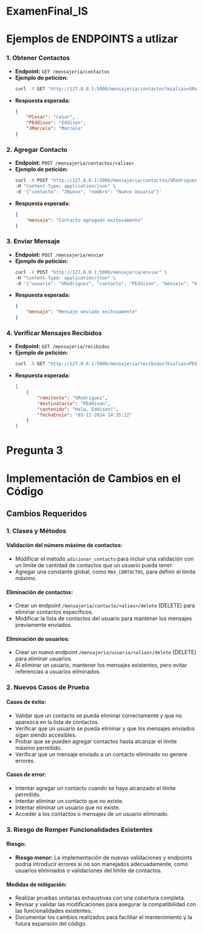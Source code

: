 # ExamenFinal_IS
# Ejemplos de ENDPOINTS a utlizar 
### 1. Obtener Contactos
- **Endpoint:** `GET /mensajeria/contactos`
- **Ejemplo de petición:**
  ```bash
  curl -X GET "http://127.0.0.1:5000/mensajeria/contactos?mialias=GRodriguez"
  ```
- **Respuesta esperada:**
  ```json
  {
      "PCesar": "Cesar",
      "PEddison": "Eddison",
      "JMarcelo": "Marcelo"
  }
  ```

### 2. Agregar Contacto
- **Endpoint:** `POST /mensajeria/contactos/<alias>`
- **Ejemplo de petición:**
  ```bash
  curl -X POST "http://127.0.0.1:5000/mensajeria/contactos/GRodriguez" \
  -H "Content-Type: application/json" \
  -d '{"contacto": "JNuevo", "nombre": "Nuevo Usuario"}'
  ```
- **Respuesta esperada:**
  ```json
  {
      "mensaje": "Contacto agregado exitosamente"
  }
  ```

### 3. Enviar Mensaje
- **Endpoint:** `POST /mensajeria/enviar`
- **Ejemplo de petición:**
  ```bash
  curl -X POST "http://127.0.0.1:5000/mensajeria/enviar" \
  -H "Content-Type: application/json" \
  -d '{"usuario": "GRodriguez", "contacto": "PEddison", "mensaje": "Hola, Eddison!"}'
  ```
- **Respuesta esperada:**
  ```json
  {
      "mensaje": "Mensaje enviado exitosamente"
  }
  ```

### 4. Verificar Mensajes Recibidos
- **Endpoint:** `GET /mensajeria/recibidos`
- **Ejemplo de petición:**
  ```bash
  curl -X GET "http://127.0.0.1:5000/mensajeria/recibidos?mialias=PEddison"
  ```
- **Respuesta esperada:**
  ```json
  [
      {
          "remitente": "GRodriguez",
          "destinatario": "PEddison",
          "contenido": "Hola, Eddison!",
          "fechaEnvio": "03-12-2024 14:35:22"
      }
  ]
  ```





# Pregunta 3 
# Implementación de Cambios en el Código

## Cambios Requeridos

### 1. Clases y Métodos

#### Validación del número máximo de contactos:
- Modificar el método `adicionar_contacto` para incluir una validación con un límite de cantidad de contactos que un usuario pueda tener.
- Agregar una constante global, como `MAX_CONTACTOS`, para definir el límite máximo.

#### Eliminación de contactos:
- Crear un endpoint `/mensajeria/contacto/<alias>/delete` (DELETE) para eliminar contactos específicos.
- Modificar la lista de contactos del usuario para mantener los mensajes previamente enviados.

#### Eliminación de usuarios:
- Crear un nuevo endpoint `/mensajeria/usuario/<alias>/delete` (DELETE) para eliminar usuarios.
- Al eliminar un usuario, mantener los mensajes existentes, pero evitar referencias a usuarios eliminados.



### 2. Nuevos Casos de Prueba

#### Casos de éxito:
- Validar que un contacto se pueda eliminar correctamente y que no aparezca en la lista de contactos.
- Verificar que un usuario se pueda eliminar y que los mensajes enviados sigan siendo accesibles.
- Probar que se pueden agregar contactos hasta alcanzar el límite máximo permitido.
- Verificar que un mensaje enviado a un contacto eliminado no genere errores.

#### Casos de error:
- Intentar agregar un contacto cuando se haya alcanzado el límite permitido.
- Intentar eliminar un contacto que no existe.
- Intentar eliminar un usuario que no existe.
- Acceder a los contactos o mensajes de un usuario eliminado.



### 3. Riesgo de Romper Funcionalidades Existentes

#### Riesgo:
- **Riesgo menor:** La implementación de nuevas validaciones y endpoints podría introducir errores si no son manejados adecuadamente, como usuarios eliminados o validaciones del límite de contactos.

#### Medidas de mitigación:
- Realizar pruebas unitarias exhaustivas con una cobertura completa.
- Revisar y validar las modificaciones para asegurar la compatibilidad con las funcionalidades existentes.
- Documentar los cambios realizados para facilitar el mantenimiento y la futura expansión del código.

